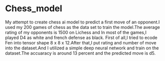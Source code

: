 # Chess_model
My attempt to create chess ai model to predict a first move of an opponent.I used my 200 games of chess as the data set to train the model.The average rating of my opponents is 1500 on  Lichess and In most of the games,I played D4 as white and french defense as black.
First of all,I tried to ecode Fen into tensor shape 8 x 8 x 12.After that,I put rating and number of move into the dataset.And I utilized a simple deep neural network and train on the dataset.The accuaracy is around 13 percent and the predicted move is d5.


